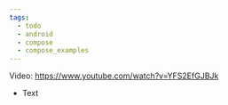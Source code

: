 ```yaml
---
tags:
  - todo
  - android
  - compose
  - compose_examples
---
```

Video: https://www.youtube.com/watch?v=YFS2EfGJBJk
- Text